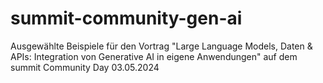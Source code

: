 # summit-community-gen-ai
Ausgewählte Beispiele für den Vortrag "Large Language Models, Daten &amp; APIs: Integration von Generative AI in eigene Anwendungen" auf dem summit Community Day 03.05.2024

